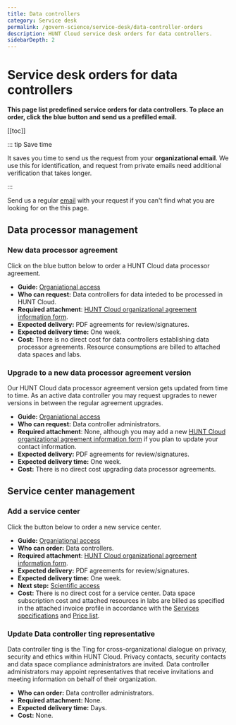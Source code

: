 ```yaml
---
title: Data controllers
category: Service desk
permalink: /govern-science/service-desk/data-controller-orders
description: HUNT Cloud service desk orders for data controllers.
sidebarDepth: 2
---
```


# Service desk orders for data controllers

**This page list predefined service orders for data controllers. To place an order, click the blue button and send us a prefilled email.**

[[toc]]

::: tip Save time

It saves you time to send us the request from your **organizational email**. We use this for identification, and request from private emails need additional verification that takes longer.

:::

Send us a regular [email](/contact) with your request if you can't find what you are looking for on the this page.


## Data processor management

### New data processor agreement

Click on the blue button below to order a HUNT Cloud data processor agreement.

<SDButton form="request_new_dp_agreement" />

* **Guide:** [Organiational access](/govern-science/organizational-access/)
* **Who can request:** Data controllers for data inteded to be processed in HUNT Cloud.
* **Required attachment**: [HUNT Cloud organizational agreement information form](/govern-science/organizational-access/#request-organizational-agreements).
* **Expected delivery:** PDF agreements for review/signatures.
* **Expected delivery time:** One week.
* **Cost:** There is no direct cost for data controllers establishing data processor agreements. Resource consumptions are billed to attached data spaces and labs.


### Upgrade to a new data processor agreement version

Our HUNT Cloud data processor agreement version gets updated from time to time. As an active data controller you may request upgrades to newer versions in between the regular agreement upgrades.

<SDButton form="request__dp_agreement_version_upgrade" />

* **Guide:** [Organiational access](/govern-science/organizational-access/)
* **Who can request:** Data controller administrators.
* **Required attachment**: None, although you may add a new [HUNT Cloud organizational agreement information form](/govern-science/organizational-access/#request-organizational-agreements) if you plan to update your contact information.
* **Expected delivery:** PDF agreements for review/signatures.
* **Expected delivery time:** One week.
* **Cost:** There is no direct cost upgrading data processor agreements.


## Service center management

### Add a service center

Click the button below to order a new service center.

<SDButton form="request_new_service_center" />

* **Guide:** [Organiational access](/govern-science/organizational-access/)
* **Who can order:** Data controllers.
* **Required attachment**: [HUNT Cloud organizational agreement information form](/govern-science/organizational-access/#request-organizational-agreements).
* **Expected delivery:** PDF agreements for review/signatures.
* **Expected delivery time:** One week.
* **Next step:** [Scientific access](/administer-science/scientific-access/)
* **Cost:** There is no direct cost for a service center. Data space subscription cost and attached resources in labs are billed as specified in the attached invoice profile in accordance with the [Services specifications](/administer-science/services/specifications/) and [Price list](/administer-science/prices/pricelist/).

### Update Data controller ting representative

Data controller ting is the Ting for cross-organizational dialogue on privacy, security and ethics within HUNT Cloud. Privacy contacts, security contacts and data space compliance administrators are invited. Data controller administrators may appoint representatives that receive invitations and meeting information on behalf of their organization.

<SDButton form="request_update_data_rep" />

* **Who can order:** Data controller administrators.
* **Required attachment:** None.
* **Expected delivery time:** Days.
* **Cost:** None.
